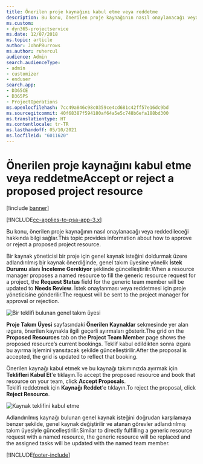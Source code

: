 ```yaml
---
title: Önerilen proje kaynağını kabul etme veya reddetme
description: Bu konu, önerilen proje kaynağının nasıl onaylanacağı veya reddedileceği hakkında bilgi sağlar.
ms.custom:
- dyn365-projectservice
ms.date: 12/07/2018
ms.topic: article
author: JohnPBurrows
ms.author: ruhercul
audience: Admin
search.audienceType:
- admin
- customizer
- enduser
search.app:
- D365CE
- D365PS
- ProjectOperations
ms.openlocfilehash: 7cc49a846c98c0359ce4cd681c42ff57e16dc9bd
ms.sourcegitcommit: 40f68387f594180af64a5e5c748b6efa188bd300
ms.translationtype: HT
ms.contentlocale: tr-TR
ms.lasthandoff: 05/10/2021
ms.locfileid: "6011620"
---
```

# <a name="accept-or-reject-a-proposed-project-resource"></a><span data-ttu-id="90173-103">Önerilen proje kaynağını kabul etme veya reddetme</span><span class="sxs-lookup"><span data-stu-id="90173-103">Accept or reject a proposed project resource</span></span>

[!include [banner](../includes/psa-now-project-operations.md)]

[!INCLUDE[cc-applies-to-psa-app-3.x](../includes/cc-applies-to-psa-app-3x.md)]

<span data-ttu-id="90173-104">Bu konu, önerilen proje kaynağının nasıl onaylanacağı veya reddedileceği hakkında bilgi sağlar.</span><span class="sxs-lookup"><span data-stu-id="90173-104">This topic provides information about how to approve or reject a proposed project resource.</span></span>

<span data-ttu-id="90173-105">Bir kaynak yöneticisi bir proje için genel kaynak isteğini doldurmak üzere adlandırılmış bir kaynak önerdiğinde, genel takım üyesine yönelik **İstek Durumu** alanı **İnceleme Gerekiyor** şeklinde güncelleştirilir.</span><span class="sxs-lookup"><span data-stu-id="90173-105">When a resource manager proposes a named resource to fill the generic resource request for a project, the **Request Status** field for the generic team member will be updated to **Needs Review**.</span></span> <span data-ttu-id="90173-106">İstek onaylanması veya reddetmesi için proje yöneticisine gönderilir.</span><span class="sxs-lookup"><span data-stu-id="90173-106">The request will be sent to the project manager for approval or rejection.</span></span>

![Bir teklifi bulunan genel takım üyesi](media/RM-how-to-19.png)

<span data-ttu-id="90173-108">**Proje Takım Üyesi** sayfasındaki **Önerilen Kaynaklar** sekmesinde yer alan ızgara, önerilen kaynakla ilgili geçerli ayırmaları gösterir.</span><span class="sxs-lookup"><span data-stu-id="90173-108">The grid on the **Proposed Resources** tab on the **Project Team Member** page shows the proposed resource’s current bookings.</span></span> <span data-ttu-id="90173-109">Teklif kabul edildikten sonra ızgara bu ayırma işlemini yansıtacak şekilde güncelleştirilir.</span><span class="sxs-lookup"><span data-stu-id="90173-109">After the proposal is accepted, the grid is updated to reflect that booking.</span></span> 

<span data-ttu-id="90173-110">Önerilen kaynağı kabul etmek ve bu kaynağı takımınızda ayırmak için **Teklifleri Kabul Et**'e tıklayın.</span><span class="sxs-lookup"><span data-stu-id="90173-110">To accept the proposed resource and book that resource on your team, click **Accept Proposals**.</span></span>  
<span data-ttu-id="90173-111">Teklifi reddetmek için **Kaynağı Reddet**'e tıklayın.</span><span class="sxs-lookup"><span data-stu-id="90173-111">To reject the proposal, click **Reject Resource**.</span></span>

![Kaynak teklifini kabul etme](media/RM-how-to-20.png) 

<span data-ttu-id="90173-113">Adlandırılmış kaynağı bulunan genel kaynak isteğini doğrudan karşılamaya benzer şekilde, genel kaynak değiştirilir ve atanan görevler adlandırılmış takım üyesiyle güncelleştirilir.</span><span class="sxs-lookup"><span data-stu-id="90173-113">Similar to directly fulfilling a generic resource request with a named resource, the generic resource will be replaced and the assigned tasks will be updated with the named team member.</span></span>


[!INCLUDE[footer-include](../includes/footer-banner.md)]